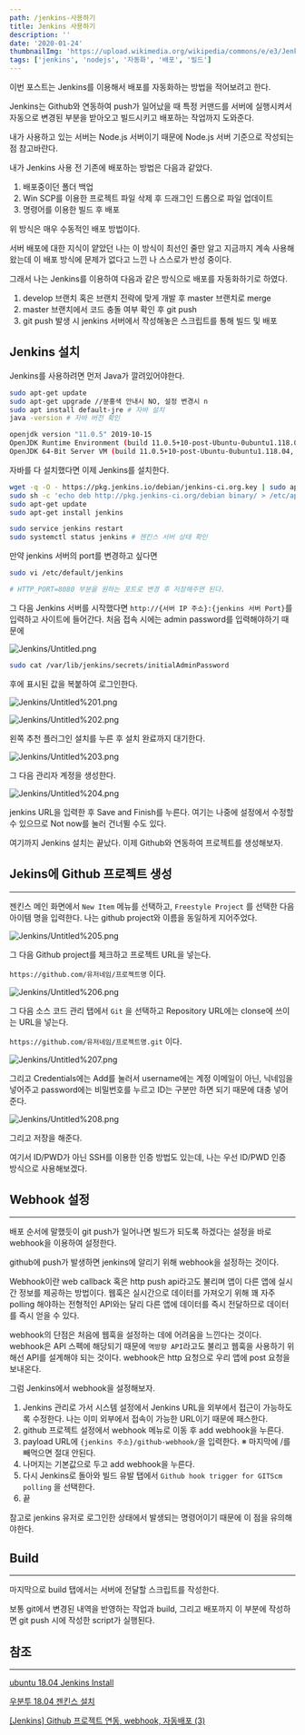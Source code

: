 ```yaml
---
path: /jenkins-사용하기
title: Jenkins 사용하기
description: ''
date: '2020-01-24'
thumbnailImg: 'https://upload.wikimedia.org/wikipedia/commons/e/e3/Jenkins_logo_with_title.svg'
tags: ['jenkins', 'nodejs', '자동화', '배포', '빌드']
---
```


이번 포스트는 Jenkins를 이용해서 배포를 자동화하는 방법을 적어보려고 한다.

Jenkins는 Github와 연동하여 push가 일어났을 때 특정 커맨드를 서버에 실행시켜서 자동으로 변경된 부분을 받아오고 빌드시키고 배포하는 작업까지 도와준다.

내가 사용하고 있는 서버는 Node.js 서버이기 때문에 Node.js 서버 기준으로 작성되는 점 참고바란다.

내가 Jenkins 사용 전 기존에 배포하는 방법은 다음과 같았다.

1. 배포중이던 폴더 백업
2. Win SCP를 이용한 프로젝트 파일 삭제 후 드래그인 드롭으로 파일 업데이트
3. 명령어를 이용한 빌드 후 배포

위 방식은 매우 수동적인 배포 방법이다.

서버 배포에 대한 지식이 얕았던 나는 이 방식이 최선인 줄만 알고 지금까지 계속 사용해왔는데 이 배포 방식에 문제가 없다고 느낀 나 스스로가 반성 중이다.

그래서 나는 Jenkins를 이용하여 다음과 같은 방식으로 배포를 자동화하기로 하였다.

1. develop 브랜치 혹은 브랜치 전략에 맞게 개발 후 master 브랜치로 merge
2. master 브랜치에서 코드 충돌 여부 확인 후 git push
3. git push 발생 시 jenkins 서버에서 작성해놓은 스크립트를 통해 빌드 및 배포

## Jenkins 설치

Jenkins를 사용하려면 먼저 Java가 깔려있어야한다.

```bash
sudo apt-get update
sudo apt-get upgrade //분홍색 안내시 NO, 설정 변경시 n
sudo apt install default-jre # 자바 설치
java -version # 자바 버전 확인

openjdk version "11.0.5" 2019-10-15
OpenJDK Runtime Environment (build 11.0.5+10-post-Ubuntu-0ubuntu1.118.04)
OpenJDK 64-Bit Server VM (build 11.0.5+10-post-Ubuntu-0ubuntu1.118.04, mixed mode, sharing)
```

자바를 다 설치했다면 이제 Jenkins를 설치한다.

```bash
wget -q -O - https://pkg.jenkins.io/debian/jenkins-ci.org.key | sudo apt-key add -
sudo sh -c 'echo deb http://pkg.jenkins-ci.org/debian binary/ > /etc/apt/sources.list.d/jenkins.list'
sudo apt-get update
sudo apt-get install jenkins

sudo service jenkins restart
sudo systemctl status jenkins # 젠킨스 서버 상태 확인
```

만약 jenkins 서버의 port를 변경하고 싶다면

```bash
sudo vi /etc/default/jenkins

# HTTP_PORT=8080 부분을 원하는 포트로 변경 후 저장해주면 된다.
```

그 다음 Jenkins 서버를 시작했다면 `http://{서버 IP 주소}:{jenkins 서버 Port}`를 입력하고 사이트에 들어간다. 처음 접속 시에는 admin password를 입력해야하기 때문에

![Jenkins/Untitled.png](Jenkins/Untitled.png)

```bash
sudo cat /var/lib/jenkins/secrets/initialAdminPassword
```

후에 표시된 값을 복붙하여 로그인한다.

![Jenkins/Untitled%201.png](Jenkins/Untitled-1.png)

![Jenkins/Untitled%202.png](Jenkins/Untitled-2.png)

왼쪽 추천 플러그인 설치를 누른 후 설치 완료까지 대기한다.

![Jenkins/Untitled%203.png](Jenkins/Untitled-3.png)

그 다음 관리자 계정을 생성한다.

![Jenkins/Untitled%204.png](Jenkins/Untitled-4.png)

jenkins URL을 입력한 후 Save and Finish를 누른다. 여기는 나중에 설정에서 수정할 수 있으므로 Not now를 눌러 건너뛸 수도 있다.

여기까지 Jenkins 설치는 끝났다. 이제 Github와 연동하여 프로젝트를 생성해보자.

## Jekins에 Github 프로젝트 생성

---

젠킨스 메인 화면에서 `New Item` 메뉴를 선택하고, `Freestyle Project` 를 선택한 다음 아이템 명을 입력한다. 나는 github project와 이름을 동일하게 지어주었다.

![Jenkins/Untitled%205.png](Jenkins/Untitled-5.png)

그 다음 Github project를 체크하고 프로젝트 URL을 넣는다.

`https://github.com/유저네임/프로젝트명` 이다.

![Jenkins/Untitled%206.png](Jenkins/Untitled-6.png)

그 다음 소스 코드 관리 탭에서 `Git` 을 선택하고 Repository URL에는 clonse에 쓰이는 URL을 넣는다.

`https://github.com/유저네임/프로젝트명.git` 이다.

![Jenkins/Untitled%207.png](Jenkins/Untitled-7.png)

그리고 Credentials에는 Add를 눌러서 username에는 계정 이메일이 아닌, 닉네임을 넣어주고 password에는 비밀번호를 누르고 ID는 구분만 하면 되기 때문에 대충 넣어준다.

![Jenkins/Untitled%208.png](Jenkins/Untitled-8.png)

그리고 저장을 해준다.

여기서 ID/PWD가 아닌 SSH를 이용한 인증 방법도 있는데, 나는 우선 ID/PWD 인증 방식으로 사용해보겠다.

## Webhook 설정

---

배포 순서에 말했듯이 git push가 일어나면 빌드가 되도록 하겠다는 설정을 바로 webhook을 이용하여 설정한다.

github에 push가 발생하면 jenkins에 알리기 위해 webhook을 설정하는 것이다.

Webhook이란 web callback 혹은 http push api라고도 불리며 앱이 다른 앱에 실시간 정보를 제공하는 방법이다. 웹훅은 실시간으로 데이터를 가져오기 위해 꽤 자주 polling 해야하는 전형적인 API와는 달리 다른 앱에 데이터를 즉시 전달하므로 데이터를 즉시 얻을 수 있다.

webhook의 단점은 처음에 웹훅을 설정하는 데에 어려움을 느낀다는 것이다. webhook은 API 스펙에 해당되기 때문에 `역방향 API`라고도 불리고 웹훅을 사용하기 위해선 API를 설계해야 되는 것이다. webhook은 http 요청으로 우리 앱에 post 요청을 보내온다.

그럼 Jenkins에서 webhook을 설정해보자.

1. Jenkins 관리로 가서 시스템 설정에서 Jenkins URL을 외부에서 접근이 가능하도록 수정한다. 나는 이미 외부에서 접속이 가능한 URL이기 때문에 패스한다.
2. github 프로젝트 설정에서 webhook 메뉴로 이동 후 add webhook을 누른다.
3. payload URL에 `{jenkins 주소}/github-webhook/`을 입력한다.
   ※ 마지막에 /를 빼먹으면 절대 안된다.
4. 나머지는 기본값으로 두고 add webhook을 누른다.
5. 다시 Jenkins로 돌아와 빌드 유발 탭에서 `Github hook trigger for GITScm polling` 을 선택한다.
6. 끝

참고로 jenkins 유저로 로그인한 상태에서 발생되는 명령어이기 때문에 이 점을 유의해야한다.

## Build

---

마지막으로 build 탭에서는 서버에 전달할 스크립트를 작성한다.

보통 git에서 변경된 내역을 반영하는 작업과 build, 그리고 배포까지 이 부분에 작성하면 git push 시에 작성한 script가 실행된다.

## 참조

---

[ubuntu 18.04 Jenkins Install](https://newtoynt.tistory.com/entry/ubuntu-1804-Jenkins-Install)

[우분투 18.04 젠킨스 설치](https://softwaree.tistory.com/61)

[[Jenkins] Github 프로젝트 연동, webhook, 자동배포 (3)](https://kutar37.tistory.com/entry/Jenkins-Github-%EC%97%B0%EB%8F%99-%EC%9E%90%EB%8F%99%EB%B0%B0%ED%8F%AC-3)
